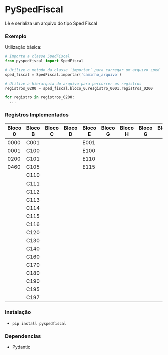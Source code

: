 # PySpedFiscal

Lê e serializa um arquivo do tipo Sped Fiscal

### Exemplo

Utilização básica:

```python
# Importe a classe SpedFiscal
from pyspedfiscal import SpedFiscal

# Utilize o metodo da classe `importar` para carregar um arquivo sped
sped_fiscal = SpedFiscal.importar('caminho_arquivo')

# Utilize a hierarquia do arquivo para percorrer os registros
registros_0200 = sped_fiscal.bloco_0.resgistro_0001.registros_0200

for registro in registros_0200:
  ...

```

### Registros Implementados

| Bloco 0 | Bloco B | Bloco C | Bloco D | Bloco E | Bloco G | Bloco H | Bloco G | Bloco K | Bloco 1 | Bloco 9 |
| ------- | ------- | ------- | ------- | ------- | ------- | ------- | ------- | ------- | ------- | ------- |
| 0000    | C001    |         |         | E001    |         |         |         |         |         | 9001    |
| 0001    | C100    |         |         | E100    |         |         |         |         |         | 9999    |
| 0200    | C101    |         |         | E110    |         |         |         |         |         |         |
| 0460    | C105    |         |         | E115    |         |         |         |         |         |         |
|         | C110    |         |         |         |         |         |         |         |         |         |
|         | C111    |         |         |         |         |         |         |         |         |         |
|         | C112    |         |         |         |         |         |         |         |         |         |
|         | C113    |         |         |         |         |         |         |         |         |         |
|         | C114    |         |         |         |         |         |         |         |         |         |
|         | C115    |         |         |         |         |         |         |         |         |         |
|         | C116    |         |         |         |         |         |         |         |         |         |
|         | C120    |         |         |         |         |         |         |         |         |         |
|         | C130    |         |         |         |         |         |         |         |         |         |
|         | C140    |         |         |         |         |         |         |         |         |         |
|         | C160    |         |         |         |         |         |         |         |         |         |
|         | C170    |         |         |         |         |         |         |         |         |         |
|         | C180    |         |         |         |         |         |         |         |         |         |
|         | C190    |         |         |         |         |         |         |         |         |         |
|         | C195    |         |         |         |         |         |         |         |         |         |
|         | C197    |         |         |         |         |         |         |         |         |         |

### Instalação

- `pip install pyspedfiscal`

### Dependencias

- Pydantic
